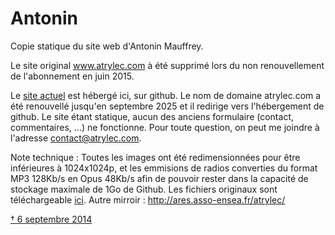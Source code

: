 # Antonin
Copie statique du site web d'Antonin Mauffrey. 

Le site original www.atrylec.com à été supprimé lors du non renouvellement de l'abonnement en juin 2015. 

Le [site actuel](http://www.atrylec.com) est hébergé ici, sur github. Le nom de domaine atrylec.com a été renouvellé jusqu'en septembre 2025 et il redirige vers l'hébergement de github. Le site étant statique, aucun des anciens formulaire (contact, commentaires, ...) ne fonctionne. Pour toute question, on peut me joindre à l'adresse contact@atrylec.com.  


Note technique :
Toutes les images ont été redimensionnées pour être inférieures à 1024x1024p, et les emmisions de radios converties du format MP3 128Kb/s en Opus 48Kb/s afin de pouvoir rester dans la capacité de stockage maximale de 1Go de Github. 
Les fichiers originaux sont téléchargeable [ici](https://github.com/show0k/antonin/releases).
Autre mirroir : http://ares.asso-ensea.fr/atrylec/


[† 6 septembre 2014](antonin.pdf)  
